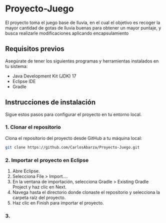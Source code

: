 # Proyecto-Juego

El proyecto toma el juego base de lluvia, en el cual el objetivo es recoger la mayor cantidad de gotas de lluvia buenas para obtener un mayor puntaje, y busca realizarle modificaciones aplicando encapsulamiento

## Requisitos previos

Asegúrate de tener los siguientes programas y herramientas instalados en tu sistema:

- Java Development Kit (JDK) 17
- Eclipse IDE
- Gradle

## Instrucciones de instalación

Sigue estos pasos para configurar el proyecto en tu entorno local.

### 1. Clonar el repositorio

Clona el repositorio del proyecto desde GitHub a tu máquina local:

```sh
git clone https://github.com/CarlosAbarza/Proyecto-Juego.git
```

### 2. Importar el proyecto en Eclipse

1. Abre Eclipse.
2. Selecciona File > Import....
3. En la ventana de importación, selecciona Gradle > Existing Gradle Project y haz clic en Next.
4. Navega hasta el directorio donde clonaste el repositorio y selecciona la carpeta raíz del proyecto.
5. Haz clic en Finish para importar el proyecto.

### 3. 
